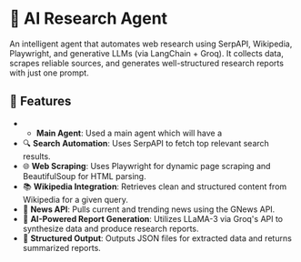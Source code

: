 # 🤖 AI Research Agent

An intelligent agent that automates web research using SerpAPI, Wikipedia, Playwright, and generative LLMs (via LangChain + Groq). It collects data, scrapes reliable sources, and generates well-structured research reports with just one prompt.

## 🚀 Features
- - **Main Agent**: Used a main agent which will have a
- 🔍 **Search Automation**: Uses SerpAPI to fetch top relevant search results.
- 🌐 **Web Scraping**: Uses Playwright for dynamic page scraping and BeautifulSoup for HTML parsing.
- 📚 **Wikipedia Integration**: Retrieves clean and structured content from Wikipedia for a given query.
- 📰 **News API**: Pulls current and trending news using the GNews API.
- 🧠 **AI-Powered Report Generation**: Utilizes LLaMA-3 via Groq's API to synthesize data and produce research reports.
- 📂 **Structured Output**: Outputs JSON files for extracted data and returns summarized reports.

